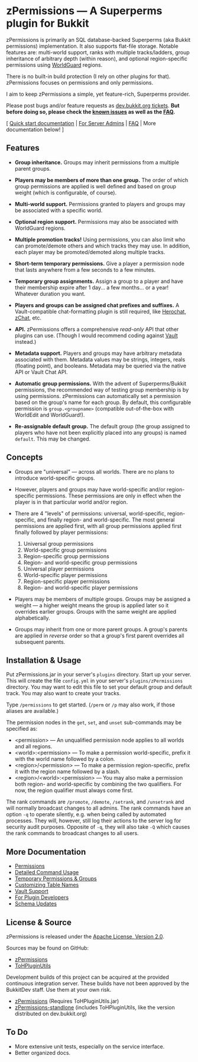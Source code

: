 # zPermissions &mdash; A Superperms plugin for Bukkit #

zPermissions is primarily an SQL database-backed Superperms (aka Bukkit permissions) implementation. It also supports flat-file storage. Notable features are: multi-world support, ranks with multiple tracks/ladders, group inheritance of arbitrary depth (within reason), and optional region-specific permissions using [WorldGuard](http://dev.bukkit.org/server-mods/worldguard/) regions.

There is no built-in build protection (I rely on other plugins for that). zPermissions focuses on permissions and only permissions.

I aim to keep zPermissions a simple, yet feature-rich, Superperms provider.

Please post bugs and/or feature requests as [dev.bukkit.org tickets](http://dev.bukkit.org/server-mods/zpermissions/tickets/). **But before doing so, please check the [known issues](http://dev.bukkit.org/bukkit-plugins/zpermissions/pages/known-issues/) as well as the [FAQ](http://dev.bukkit.org/server-mods/zpermissions/pages/frequently-asked-questions/).**

[ [Quick start documentation](http://dev.bukkit.org/server-mods/zpermissions/pages/quick-start/) | [For Server Admins](http://dev.bukkit.org/server-mods/zpermissions/pages/for-server-admins/) | [FAQ](http://dev.bukkit.org/server-mods/zpermissions/pages/frequently-asked-questions/) | More documentation below! ]

## Features ##

*   **Group inheritance.** Groups may inherit permissions from a multiple parent groups.

*   **Players may be members of more than one group.** The order of which group permissions are applied is well defined and based on group weight (which is configurable, of course).

*   **Multi-world support.** Permissions granted to players and groups may be associated with a specific world.

*   **Optional region support.** Permissions may also be associated with WorldGuard regions.

*   **Multiple promotion tracks!** Using permissions, you can also limit who can promote/demote others and which tracks they may use. In addition, each player may be promoted/demoted along multiple tracks.

*   **Short-term temporary permissions.** Give a player a permission node that lasts anywhere from a few seconds to a few minutes.

*   **Temporary group assignments.** Assign a group to a player and have their membership expire after 1 day... a few months... or a year! Whatever duration you want.

*   **Players and groups can be assigned chat prefixes and suffixes.** A Vault-compatible chat-formatting plugin is still required, like [Herochat](http://dev.bukkit.org/server-mods/herochat/), [zChat](http://dev.bukkit.org/server-mods/zchat/), etc.

*   **API.** zPermissions offers a comprehensive *read-only* API that other plugins can use. (Though I would recommend coding against [Vault](http://dev.bukkit.org/server-mods/vault/) instead.)

*   **Metadata support.** Players and groups may have arbitrary metadata associated with them. Metadata values may be strings, integers, reals (floating point), and booleans. Metadata may be queried via the native API or Vault Chat API.

*   **Automatic group permissions.** With the advent of Superperms/Bukkit permissions, the recommended way of testing group membership is by using permissions. zPermissions can automatically set a permission based on the group's name for each group. By default, this configurable permission is `group.<groupname>` (compatible out-of-the-box with WorldEdit and WorldGuard!).

*   **Re-assignable default group.** The default group (the group assigned to players who have not been explicitly placed into any groups) is named `default`. This may be changed.

## Concepts ##

*   Groups are "universal" &mdash; across all worlds. There are no plans to introduce world-specific groups.

*   However, players and groups may have world-specific and/or region-specific permissions. These permissions are only in effect when the player is in that particular world and/or region.

*   There are 4 "levels" of permissions: universal, world-specific, region-specific, and finally region- and world-specific. The most general permissions are applied first, with all group permissions applied first finally followed by player permissions:
     1. Universal group permissions
     2. World-specific group permissions
     3. Region-specific group permissions
     4. Region- and world-specific group permissions
     5. Universal player permissions
     6. World-specific player permissions
     7. Region-specific player permissions
     8. Region- and world-specific player permissions

*   Players may be members of multiple groups. Groups may be assigned a weight &mdash; a higher weight means the group is applied later so it overrides earlier groups. Groups with the same weight are applied alphabetically.

*   Groups may inherit from one or more parent groups. A group's parents are applied in *reverse* order so that a group's first parent overrides all subsequent parents.

## Installation & Usage ##

Put zPermissions.jar in your server's `plugins` directory. Start up your server. This will create the file `config.yml` in your server's `plugins/zPermissions` directory. You may want to edit this file to set your default group and default track. You may also want to create your tracks.

Type `/permissions` to get started. (`/perm` or `/p` may also work, if those aliases are available.)

The permission nodes in the `get`, `set`, and `unset` sub-commands may be specified as:

*   &lt;permission> &mdash; An unqualified permission node applies to all worlds and all regions.
*   &lt;world>:&lt;permission> &mdash; To make a permission world-specific, prefix it with the world name followed by a colon.
*   &lt;region>/&lt;permission> &mdash; To make a permission region-specific, prefix it with the region name followed by a slash.
*   &lt;region>/&lt;world>:&lt;permission> &mdash; You may also make a permission both region- and world-specific by combining the two qualifiers. For now, the region qualifier must always come first.

The rank commands are `/promote`, `/demote`, `/setrank`, and `/unsetrank` and will normally broadcast changes to all admins. The rank commands have an option `-q` to operate silently, e.g. when being called by automated processes. They will, however, still log their actions to the server log for security audit purposes. Opposite of `-q`, they will also take `-Q` which causes the rank commands to broadcast changes to all users.

## More Documentation ##

*   [Permissions](http://dev.bukkit.org/server-mods/zpermissions/pages/permissions)
*   [Detailed Command Usage](http://dev.bukkit.org/server-mods/zpermissions/pages/commands)
*   [Temporary Permissions & Groups](http://dev.bukkit.org/bukkit-plugins/zpermissions/pages/temporary-permissions-groups/)
*   [Customizing Table Names](http://dev.bukkit.org/server-mods/zpermissions/pages/customizing-table-names/)
*   [Vault Support](http://dev.bukkit.org/server-mods/zpermissions/pages/vault-support)
*   [For Plugin Developers](http://dev.bukkit.org/server-mods/zpermissions/pages/for-plugin-developers/)
*   [Schema Updates](http://dev.bukkit.org/server-mods/zpermissions/pages/schema-updates/)

## License & Source ##

zPermissions is released under the [Apache License, Version 2.0](http://www.apache.org/licenses/LICENSE-2.0).

Sources may be found on GitHub:

*   [zPermissions](https://github.com/ZerothAngel/zPermissions)
*   [ToHPluginUtils](https://github.com/ZerothAngel/ToHPluginUtils)

Development builds of this project can be acquired at the provided continuous integration server. 
These builds have not been approved by the BukkitDev staff. Use them at your own risk.

*   [zPermissions](http://ci.tyrannyofheaven.org/job/zPermissions/) (Requires ToHPluginUtils.jar)
*   [zPermissions-standlone](http://ci.tyrannyofheaven.org/job/zPermissions-standalone/) (includes ToHPluginUtils, like the version distributed on dev.bukkit.org)

## To Do ##

*   More extensive unit tests, especially on the service interface.
*   Better organized docs.
